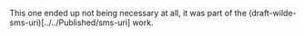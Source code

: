 This one ended up not being necessary at all, it was part of the (draft-wilde-sms-uri)[../../Published/sms-uri] work.